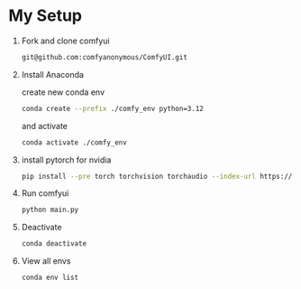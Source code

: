 # My Setup

1. Fork and clone comfyui

   ```sh
   git@github.com:comfyanonymous/ComfyUI.git
   ```

2. Install Anaconda

   create new conda env

   ```sh
   conda create --prefix ./comfy_env python=3.12
   ```

   and activate

   ```sh
   conda activate ./comfy_env
   ```

3. install pytorch for nvidia

   ```sh
   pip install --pre torch torchvision torchaudio --index-url https://download.pytorch.org/whl/nightly/cu129
   ```

4. Run comfyui

   ```sh
   python main.py
   ```

5. Deactivate

   ```sh
   conda deactivate
   ```

6. View all envs

   ```sh
   conda env list
   ```
